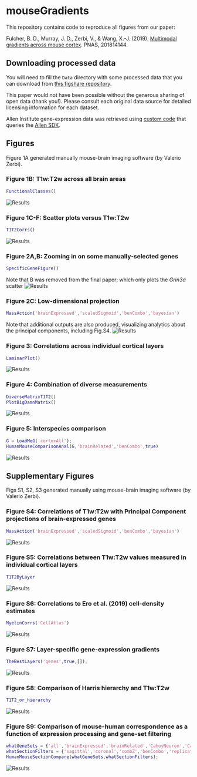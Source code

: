 # mouseGradients

This repository contains code to reproduce all figures from our paper:

Fulcher, B. D., Murray, J. D., Zerbi, V., & Wang, X.-J. (2019).
[Multimodal gradients across mouse cortex](http://doi.org/10.1073/pnas.1814144116).
PNAS, 201814144.

## Downloading processed data
You will need to fill the `Data` directory with some processed data that you can download from [this figshare repository](https://figshare.com/articles/Mouse_cortical_gradients/7775684).

This paper would not have been possible without the generous sharing of open data (thank you!).
Please consult each original data source for detailed licensing information for each dataset.

Allen Institute gene-expression data was retrieved using [custom code](https://github.com/benfulcher/AllenSDK) that queries the [Allen SDK](https://github.com/AllenInstitute/AllenSDK).

## Figures

Figure 1A generated manually mouse-brain imaging software (by Valerio Zerbi).

### Figure 1B: T1w:T2w across all brain areas

```matlab
FunctionalClasses()
```
![Results](FigureOutputs/FunctionalClasses.png)

### Figure 1C-F: Scatter plots versus T1w:T2w

```matlab
T1T2Corrs()
```
![Results](FigureOutputs/T1T2_Correlations.png)

### Figure 2A,B: Zooming in on some manually-selected genes

```matlab
SpecificGeneFigure()
```

Note that B was removed from the final paper; which only plots the _Grin3a_ scatter
![Results](FigureOutputs/SpecificGenes.png)

### Figure 2C: Low-dimensional projection

```matlab
MassAction('brainExpressed','scaledSigmoid','benCombo','bayesian')
```

Note that additional outputs are also produced, visualizing analytics about the principal components, including Fig.S4.
![Results](FigureOutputs/LowDimProjection.png)


### Figure 3: Correlations across individual cortical layers

```matlab
LaminarPlot()
```

![Results](FigureOutputs/LaminarPlot.png)

### Figure 4: Combination of diverse measurements

```matlab
DiverseMatrixT1T2()
PlotBigDamnMatrix()
```

![Results](FigureOutputs/AllTogetherNow.png)


### Figure 5: Interspecies comparison

```matlab
G = LoadMeG('cortexAll');
HumanMouseComparisonAnal(G,'brainRelated','benCombo',true)
```

![Results](FigureOutputs/InterSpeciesPlot.png)

## Supplementary Figures

Figs S1, S2, S3 generated manually using mouse-brain imaging software (by Valerio Zerbi).

### Figure S4: Correlations of T1w:T2w with Principal Component projections of brain-expressed genes
```matlab
MassAction('brainExpressed','scaledSigmoid','benCombo','bayesian')
```
![Results](FigureOutputs/T1T2_PC_correlations.png)


### Figure S5: Correlations between T1w:T2w values measured in individual cortical layers
```matlab
T1T2ByLayer
```
![Results](FigureOutputs/T1T2ByLayer.png)

### Figure S6: Correlations to Ero et al. (2019) cell-density estimates
```matlab
MyelinCorrs('CellAtlas')
```
![Results](FigureOutputs/CellAtlasCorrelations.png)

### Figure S7: Layer-specific gene-expression gradients

```matlab
TheBestLayers('genes',true,[]);
```

![Results](FigureOutputs/T1T2_geneAllLayers.png)

### Figure S8: Comparison of Harris hierarchy and T1w:T2w

```matlab
T1T2_or_hierarchy
```

![Results](FigureOutputs/T1wT2w_hierarchy.png)

### Figure S9: Comparison of mouse-human correspondence as a function of expression processing and gene-set filtering

```matlab
whatGeneSets = {'all','brainExpressed','brainRelated','CahoyNeuron','CahoyOgligodendrocyte','CahoyAstrocyte','myelinSetOf999'};
whatSectionFilters = {'sagittal','coronal','combZ','benCombo','replicated'};
HumanMouseSectionCompare(whatGeneSets,whatSectionFilters);
```

![Results](FigureOutputs/mouseHumanCorrCompare.png)

